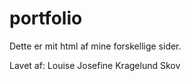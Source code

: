 # portfolio


Dette er mit html af mine forskellige sider.


Lavet af:
Louise Josefine Kragelund Skov
